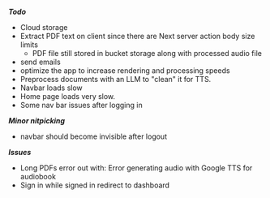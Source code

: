 ***Todo***

- Cloud storage
- Extract PDF text on client since there are Next server action body size limits
  - PDF file still stored in bucket storage along with processed audio file
- send emails
- optimize the app to increase rendering and processing speeds
- Preprocess documents with an LLM to "clean" it for TTS.
- Navbar loads slow
- Home page loads very slow.
- Some nav bar issues after logging in

**_Minor nitpicking_**

- navbar should become invisible after logout


**_Issues_**

- Long PDFs error out with: Error generating audio with Google TTS for audiobook
- Sign in while signed in redirect to dashboard
